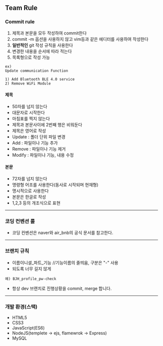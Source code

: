 ## Team Rule

### Commit rule  

1. 제목과 본문을 모두 작성하여 commit한다
2. commit -m 옵션을 사용하지 않고 vim등과 같은 에디터를 사용하여 작성한다
3. **일반적인** git 작성 규칙을 사용한다
4. 변경한 내용을 순서에 따라 적는다
5. 목록형으로 작성 가능

~~~
ex)
Update communication Function

1) Add Bluetooth BLE 4.0 service
2) Remove WiFi Module
~~~

#### 제목  
- 50자를 넘지 않는다  
- 대문자로 시작한다  
- 마침표를 찍지 않는다  
- 제목과 본문사이에 2번째 행은 비워둔다  
- 제목은 영어로 작성
- Update : 폴더 단위 파일 변경
- Add : 파일이나 기능 추가
- Remove : 파일이나 기능 제거
- Modify : 파일이나 기능, 내용 수정

#### 본문   
- 72자를 넘지 않는다  
- 명령형 어조를 사용한다(동사로 시작되며 현재형)  
- 명시적으로 사용한다  
- 본문은 한글로 작성
- 1,2,3 등의 개조식으로 표현

---

### 코딩 컨벤션 룰

- 코딩 컨벤션은 naver와 air_bnb의 공식 문서를 참고한다.

---

### 브랜치 규칙

- 이름이니셜_파트_기능 //기능이름의 줄띄움, 구분은 "-" 사용  
- 되도록 너무 길지 않게
```
예) BJH_profile_pw-check  
```
- 항상 dev 브랜치로 진행상황을 commit, merge 합니다.

---

### 개발 환경(스택)

- HTML5
- CSS3
- JavaScript(ES6)
- NodeJS(templete -> ejs, flamewrok -> Express)
- MySQL
